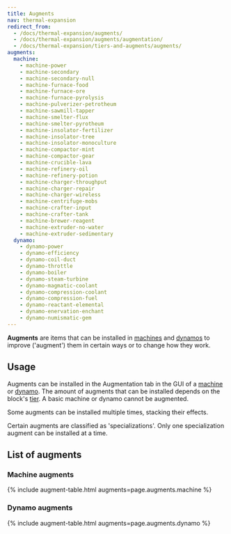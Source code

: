 ```yaml
---
title: Augments
nav: thermal-expansion
redirect_from:
  - /docs/thermal-expansion/augments/
  - /docs/thermal-expansion/augments/augmentation/
  - /docs/thermal-expansion/tiers-and-augments/augments/
augments:
  machine:
    - machine-power
    - machine-secondary
    - machine-secondary-null
    - machine-furnace-food
    - machine-furnace-ore
    - machine-furnace-pyrolysis
    - machine-pulverizer-petrotheum
    - machine-sawmill-tapper
    - machine-smelter-flux
    - machine-smelter-pyrotheum
    - machine-insolator-fertilizer
    - machine-insolator-tree
    - machine-insolator-monoculture
    - machine-compactor-mint
    - machine-compactor-gear
    - machine-crucible-lava
    - machine-refinery-oil
    - machine-refinery-potion
    - machine-charger-throughput
    - machine-charger-repair
    - machine-charger-wireless
    - machine-centrifuge-mobs
    - machine-crafter-input
    - machine-crafter-tank
    - machine-brewer-reagent
    - machine-extruder-no-water
    - machine-extruder-sedimentary
  dynamo:
    - dynamo-power
    - dynamo-efficiency
    - dynamo-coil-duct
    - dynamo-throttle
    - dynamo-boiler
    - dynamo-steam-turbine
    - dynamo-magmatic-coolant
    - dynamo-compression-coolant
    - dynamo-compression-fuel
    - dynamo-reactant-elemental
    - dynamo-enervation-enchant
    - dynamo-numismatic-gem
---
```


**Augments** are items that can be installed in [machines](/docs/machines/) and
[dynamos](/docs/dynamos/) to improve ('augment') them in certain ways or to
change how they work.


Usage
-----

Augments can be installed in the Augmentation tab in the GUI of a
[machine](/docs/machines/) or [dynamo](/docs/dynamos/). The amount of augments
that can be installed depends on the block's [tier](/docs/tiers/). A basic
machine or dynamo cannot be augmented.

Some augments can be installed multiple times, stacking their effects.

Certain augments are classified as 'specializations'. Only one specialization
augment can be installed at a time.


List of augments
----------------

### Machine augments
{% include augment-table.html augments=page.augments.machine %}

### Dynamo augments
{% include augment-table.html augments=page.augments.dynamo %}
